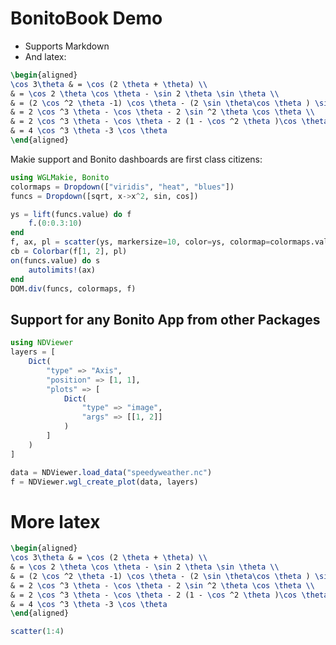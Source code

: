 # BonitoBook Demo

* Supports Markdown
* And latex:


```latex
\begin{aligned}
\cos 3\theta & = \cos (2 \theta + \theta) \\
& = \cos 2 \theta \cos \theta - \sin 2 \theta \sin \theta \\
& = (2 \cos ^2 \theta -1) \cos \theta - (2 \sin \theta\cos \theta ) \sin \theta \\
& = 2 \cos ^3 \theta - \cos \theta - 2 \sin ^2 \theta \cos \theta \\
& = 2 \cos ^3 \theta - \cos \theta - 2 (1 - \cos ^2 \theta )\cos \theta \\
& = 4 \cos ^3 \theta -3 \cos \theta
\end{aligned}
```

Makie support and Bonito dashboards are first class citizens:

```julia (editor=true, logging=true, output=false)
using WGLMakie, Bonito
colormaps = Dropdown(["viridis", "heat", "blues"])
funcs = Dropdown([sqrt, x->x^2, sin, cos])

ys = lift(funcs.value) do f
    f.(0:0.3:10)
end
f, ax, pl = scatter(ys, markersize=10, color=ys, colormap=colormaps.value)
cb = Colorbar(f[1, 2], pl)
on(funcs.value) do s
    autolimits!(ax)
end
DOM.div(funcs, colormaps, f)
```



## Support for any Bonito App from other Packages

```julia (editor=true, logging=true, output=false)
using NDViewer
layers = [
    Dict(
        "type" => "Axis",
        "position" => [1, 1],
        "plots" => [
            Dict(
                "type" => "image",
                "args" => [[1, 2]]
            )
        ]
    )
]

data = NDViewer.load_data("speedyweather.nc")
f = NDViewer.wgl_create_plot(data, layers)
```

# More latex

```latex
\begin{aligned}
\cos 3\theta & = \cos (2 \theta + \theta) \\
& = \cos 2 \theta \cos \theta - \sin 2 \theta \sin \theta \\
& = (2 \cos ^2 \theta -1) \cos \theta - (2 \sin \theta\cos \theta ) \sin \theta \\
& = 2 \cos ^3 \theta - \cos \theta - 2 \sin ^2 \theta \cos \theta \\
& = 2 \cos ^3 \theta - \cos \theta - 2 (1 - \cos ^2 \theta )\cos \theta \\
& = 4 \cos ^3 \theta -3 \cos \theta
\end{aligned}
```


```julia (editor=true, logging=true, output=false)
scatter(1:4)
```
